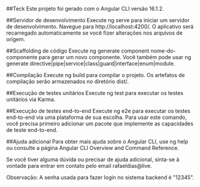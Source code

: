 ##Teck
Este projeto foi gerado com o Angular CLI versão 16.1.2.

##Servidor de desenvolvimento
Execute ng serve para iniciar um servidor de desenvolvimento. Navegue para http://localhost:4200/. O aplicativo será recarregado automaticamente se você fizer alterações nos arquivos de origem.

##Scaffolding de código
Execute ng generate component nome-do-componente para gerar um novo componente. Você também pode usar ng generate directive|pipe|service|class|guard|interface|enum|module.

##Compilação
Execute ng build para compilar o projeto. Os artefatos de compilação serão armazenados no diretório dist/.

##Execução de testes unitários
Execute ng test para executar os testes unitários via Karma.

##Execução de testes end-to-end
Execute ng e2e para executar os testes end-to-end via uma plataforma de sua escolha. Para usar este comando, você precisa primeiro adicionar um pacote que implemente as capacidades de teste end-to-end.

##Ajuda adicional
Para obter mais ajuda sobre o Angular CLI, use ng help ou consulte a página Angular CLI Overview and Command Reference.

Se você tiver alguma dúvida ou precisar de ajuda adicional, sinta-se à vontade para entrar em contato pelo email rafaeldias@live.

Observação: A senha usada para fazer login no sistema backend é "12345".
